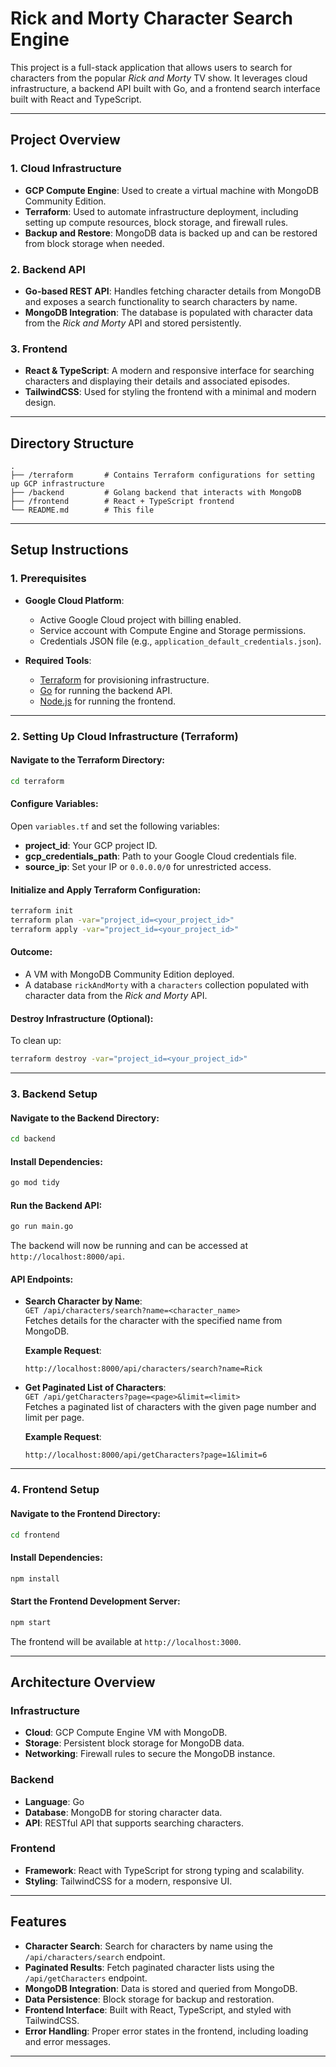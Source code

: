 
# **Rick and Morty Character Search Engine**

This project is a full-stack application that allows users to search for characters from the popular *Rick and Morty* TV show. It leverages cloud infrastructure, a backend API built with Go, and a frontend search interface built with React and TypeScript.

---

## **Project Overview**

### **1. Cloud Infrastructure**
- **GCP Compute Engine**: Used to create a virtual machine with MongoDB Community Edition.
- **Terraform**: Used to automate infrastructure deployment, including setting up compute resources, block storage, and firewall rules.
- **Backup and Restore**: MongoDB data is backed up and can be restored from block storage when needed.

### **2. Backend API**
- **Go-based REST API**: Handles fetching character details from MongoDB and exposes a search functionality to search characters by name.
- **MongoDB Integration**: The database is populated with character data from the *Rick and Morty* API and stored persistently.

### **3. Frontend**
- **React & TypeScript**: A modern and responsive interface for searching characters and displaying their details and associated episodes.
- **TailwindCSS**: Used for styling the frontend with a minimal and modern design.

---

## **Directory Structure**

```plaintext
.
├── /terraform       # Contains Terraform configurations for setting up GCP infrastructure
├── /backend         # Golang backend that interacts with MongoDB
├── /frontend        # React + TypeScript frontend
└── README.md        # This file
```

---

## **Setup Instructions**

### **1. Prerequisites**

- **Google Cloud Platform**:
  - Active Google Cloud project with billing enabled.
  - Service account with Compute Engine and Storage permissions.
  - Credentials JSON file (e.g., `application_default_credentials.json`).
  
- **Required Tools**:
  - [Terraform](https://developer.hashicorp.com/terraform/docs) for provisioning infrastructure.
  - [Go](https://golang.org/doc/install) for running the backend API.
  - [Node.js](https://nodejs.org/) for running the frontend.

---

### **2. Setting Up Cloud Infrastructure (Terraform)**

#### Navigate to the Terraform Directory:
```bash
cd terraform
```

#### Configure Variables:
Open `variables.tf` and set the following variables:
- **project_id**: Your GCP project ID.
- **gcp_credentials_path**: Path to your Google Cloud credentials file.
- **source_ip**: Set your IP or `0.0.0.0/0` for unrestricted access.

#### Initialize and Apply Terraform Configuration:
```bash
terraform init
terraform plan -var="project_id=<your_project_id>"
terraform apply -var="project_id=<your_project_id>"
```

#### Outcome:
- A VM with MongoDB Community Edition deployed.
- A database `rickAndMorty` with a `characters` collection populated with character data from the *Rick and Morty* API.

#### Destroy Infrastructure (Optional):
To clean up:
```bash
terraform destroy -var="project_id=<your_project_id>"
```

---

### **3. Backend Setup**

#### Navigate to the Backend Directory:
```bash
cd backend
```

#### Install Dependencies:
```bash
go mod tidy
```

#### Run the Backend API:
```bash
go run main.go
```

The backend will now be running and can be accessed at `http://localhost:8000/api`.

#### API Endpoints:

- **Search Character by Name**:  
  `GET /api/characters/search?name=<character_name>`  
  Fetches details for the character with the specified name from MongoDB.

  **Example Request**:
  ```http
  http://localhost:8000/api/characters/search?name=Rick
  ```

- **Get Paginated List of Characters**:  
  `GET /api/getCharacters?page=<page>&limit=<limit>`  
  Fetches a paginated list of characters with the given page number and limit per page.

  **Example Request**:
  ```http
  http://localhost:8000/api/getCharacters?page=1&limit=6
  ```

---

### **4. Frontend Setup**

#### Navigate to the Frontend Directory:
```bash
cd frontend
```

#### Install Dependencies:
```bash
npm install
```

#### Start the Frontend Development Server:
```bash
npm start
```

The frontend will be available at `http://localhost:3000`.

---

## **Architecture Overview**

### **Infrastructure**
- **Cloud**: GCP Compute Engine VM with MongoDB.
- **Storage**: Persistent block storage for MongoDB data.
- **Networking**: Firewall rules to secure the MongoDB instance.

### **Backend**
- **Language**: Go
- **Database**: MongoDB for storing character data.
- **API**: RESTful API that supports searching characters.

### **Frontend**
- **Framework**: React with TypeScript for strong typing and scalability.
- **Styling**: TailwindCSS for a modern, responsive UI.

---

## **Features**

- **Character Search**: Search for characters by name using the `/api/characters/search` endpoint.
- **Paginated Results**: Fetch paginated character lists using the `/api/getCharacters` endpoint.
- **MongoDB Integration**: Data is stored and queried from MongoDB.
- **Data Persistence**: Block storage for backup and restoration.
- **Frontend Interface**: Built with React, TypeScript, and styled with TailwindCSS.
- **Error Handling**: Proper error states in the frontend, including loading and error messages.

---